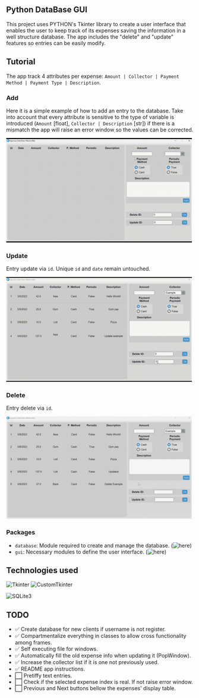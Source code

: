 ## Python DataBase GUI
This project uses PYTHON's Tkinter library to create a user interface 
that enables the user to keep track of its expenses saving the information
in a well structure database. The app includes the "delete" and "update"
features so entries can be easily modify.

## Tutorial
The app track 4 attributes per expense: `Amount | Collector | Payment Method | Payment Type | Description`.
### Add
Here it is a simple example of how to add an entry to the database. Take into account that every attribute is sensitive
to the type of variable is introduced (`Amount` [float], `Collector | Description` [str]) if there is a mismatch the app 
will raise an error window so the values can be corrected.

<img width="500" alt="add" src="https://github.com/MaximoRdz/PYTHON-DATABASE-GUI/blob/main/images/add_example.gif">


### Update
Entry update via `id`. Unique `id` and `date` remain untouched.

<img width="500" alt="add" src="https://github.com/MaximoRdz/PYTHON-DATABASE-GUI/blob/main/images/update_example.gif">

### Delete
Entry delete via `id`.

<img width="500" alt="add" src="https://github.com/MaximoRdz/PYTHON-DATABASE-GUI/blob/main/images/delete.gif">

### Packages 
* `database`: Module required to create and manage the database. (![here](https://github.com/MaximoRdz/PYTHON-DATABASE-GUI/tree/main/database))
* `gui`: Necessary modules to define the user interface. (![here](https://github.com/MaximoRdz/PYTHON-DATABASE-GUI/tree/main/gui))

## Technologies used
![Tkinter](https://img.shields.io/badge/Tkinter-4B8BBE?style=for-the-badge&logo=tkinter&logoColor=white)
![CustomTkinter](https://img.shields.io/badge/CustomTkinter-4B8BBE?style=for-the-badge&logo=tkinter&logoColor=white)

![SQLite3](https://img.shields.io/badge/SQLite3-003B57?style=for-the-badge&logo=sqlite&logoColor=white)

## TODO
- ✅ Create database for new clients if username is not register.
- ✅ Compartmentalize everything in classes to allow cross functionality among frames.
- ✅ Self executing file for windows.
- ✅ Automatically fill the old expense info when updating it (PopWindow).
- ✅ Increase the collector list if it is one not previously used.
- ✅ README app instructions.
- ⬜ Pretiffy text entries.
- ⬜ Check if the selected expense index is real. If not raise error window.
- ⬜ Previous and Next buttons bellow the expenses' display table.
